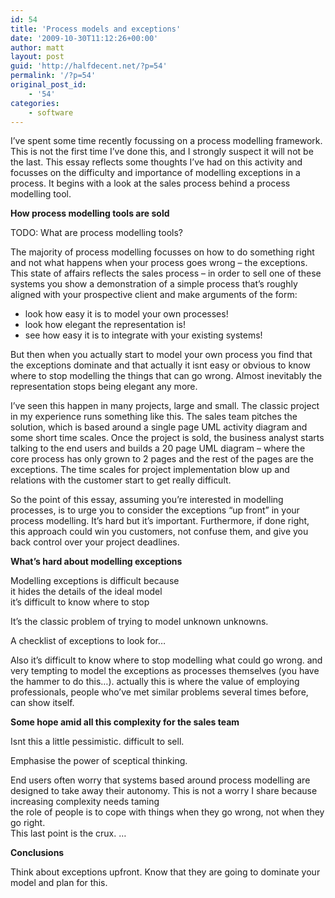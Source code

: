```yaml
---
id: 54
title: 'Process models and exceptions'
date: '2009-10-30T11:12:26+00:00'
author: matt
layout: post
guid: 'http://halfdecent.net/?p=54'
permalink: '/?p=54'
original_post_id:
    - '54'
categories:
    - software
---
```


I’ve spent some time recently focussing on a process modelling framework. This is not the first time I’ve done this, and I strongly suspect it will not be the last. This essay reflects some thoughts I’ve had on this activity and focusses on the difficulty and importance of modelling exceptions in a process. It begins with a look at the sales process behind a process modelling tool.

**How process modelling tools are sold**

TODO: What are process modelling tools?

The majority of process modelling focusses on how to do something right and not what happens when your process goes wrong – the exceptions. This state of affairs reflects the sales process – in order to sell one of these systems you show a demonstration of a simple process that’s roughly aligned with your prospective client and make arguments of the form:

- look how easy it is to model your own processes!
- look how elegant the representation is!
- see how easy it is to integrate with your existing systems!

But then when you actually start to model your own process you find that the exceptions dominate and that actually it isnt easy or obvious to know where to stop modelling the things that can go wrong. Almost inevitably the representation stops being elegant any more.

I’ve seen this happen in many projects, large and small. The classic project in my experience runs something like this. The sales team pitches the solution, which is based around a single page UML activity diagram and some short time scales. Once the project is sold, the business analyst starts talking to the end users and builds a 20 page UML diagram – where the core process has only grown to 2 pages and the rest of the pages are the exceptions. The time scales for project implementation blow up and relations with the customer start to get really difficult.

So the point of this essay, assuming you’re interested in modelling processes, is to urge you to consider the exceptions “up front” in your process modelling. It’s hard but it’s important. Furthermore, if done right, this approach could win you customers, not confuse them, and give you back control over your project deadlines.

**What’s hard about modelling exceptions**

Modelling exceptions is difficult because  
it hides the details of the ideal model  
it’s difficult to know where to stop

It’s the classic problem of trying to model unknown unknowns.

A checklist of exceptions to look for…

Also it’s difficult to know where to stop modelling what could go wrong. and very tempting to model the exceptions as processes themselves (you have the hammer to do this…). actually this is where the value of employing professionals, people who’ve met similar problems several times before, can show itself.

**Some hope amid all this complexity for the sales team**

Isnt this a little pessimistic. difficult to sell.

Emphasise the power of sceptical thinking.

End users often worry that systems based around process modelling are designed to take away their autonomy. This is not a worry I share because  
increasing complexity needs taming  
the role of people is to cope with things when they go wrong, not when they go right.  
This last point is the crux. …

**Conclusions**

Think about exceptions upfront. Know that they are going to dominate your model and plan for this.